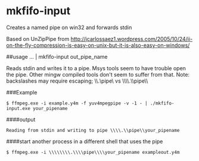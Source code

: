 mkfifo-input
============

Creates a named pipe on win32 and forwards stdin

Based on UnZipPipe from http://jcarlossaez1.wordpress.com/2005/10/24/ii-on-the-fly-compression-is-easy-on-unix-but-it-is-also-easy-on-windows/

##usage
... | mkfifo-input out_pipe_name

Reads stdin and writes it to a pipe. Msys tools seem to have trouble open the pipe. Other mingw compiled tools don't seem to suffer from that. Note: backslashes may require escaping; \\\\.\\pipe\\ vs \\\\\\\\.\\\\pipe\\\\

###Example
```
$ ffmpeg.exe -i example.y4m -f yuv4mpegpipe -v -1 - | ./mkfifo-input.exe your_pipename
```
####output
```
Reading from stdin and writing to pipe \\\\.\\pipe\\your_pipename
```

####start another process in a different shell that uses the pipe
```
$ ffmpeg.exe -i \\\\\\\\.\\\\pipe\\\\your_pipename exampleout.y4m
```
